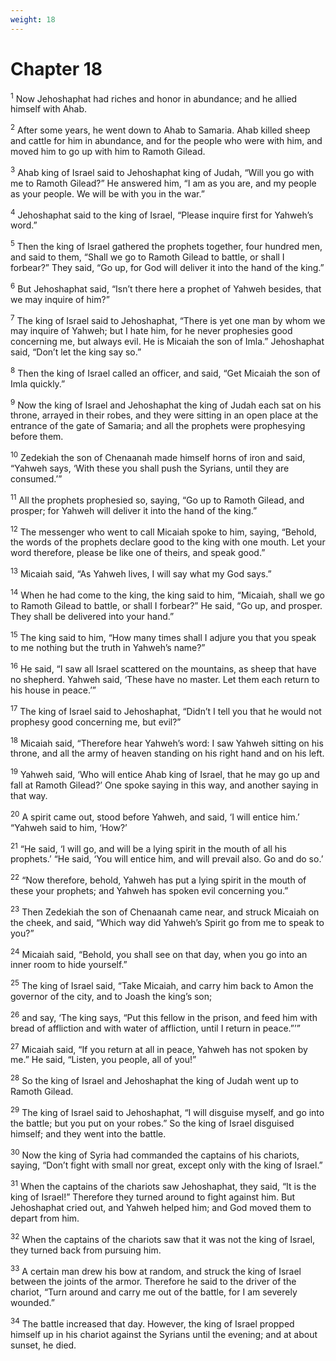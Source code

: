 ```yaml
---
weight: 18
---
```


# Chapter 18

<sup>1</sup> Now Jehoshaphat had riches and honor in abundance; and he allied himself with Ahab. 

<sup>2</sup> After some years, he went down to Ahab to Samaria. Ahab killed sheep and cattle for him in abundance, and for the people who were with him, and moved him to go up with him to Ramoth Gilead. 

<sup>3</sup> Ahab king of Israel said to Jehoshaphat king of Judah, “Will you go with me to Ramoth Gilead?” He answered him, “I am as you are, and my people as your people. We will be with you in the war.” 

<sup>4</sup> Jehoshaphat said to the king of Israel, “Please inquire first for Yahweh’s word.” 

<sup>5</sup> Then the king of Israel gathered the prophets together, four hundred men, and said to them, “Shall we go to Ramoth Gilead to battle, or shall I forbear?” They said, “Go up, for God will deliver it into the hand of the king.” 

<sup>6</sup> But Jehoshaphat said, “Isn’t there here a prophet of Yahweh besides, that we may inquire of him?” 

<sup>7</sup> The king of Israel said to Jehoshaphat, “There is yet one man by whom we may inquire of Yahweh; but I hate him, for he never prophesies good concerning me, but always evil. He is Micaiah the son of Imla.” Jehoshaphat said, “Don’t let the king say so.” 

<sup>8</sup> Then the king of Israel called an officer, and said, “Get Micaiah the son of Imla quickly.” 

<sup>9</sup> Now the king of Israel and Jehoshaphat the king of Judah each sat on his throne, arrayed in their robes, and they were sitting in an open place at the entrance of the gate of Samaria; and all the prophets were prophesying before them. 

<sup>10</sup> Zedekiah the son of Chenaanah made himself horns of iron and said, “Yahweh says, ‘With these you shall push the Syrians, until they are consumed.’” 

<sup>11</sup> All the prophets prophesied so, saying, “Go up to Ramoth Gilead, and prosper; for Yahweh will deliver it into the hand of the king.” 

<sup>12</sup> The messenger who went to call Micaiah spoke to him, saying, “Behold, the words of the prophets declare good to the king with one mouth. Let your word therefore, please be like one of theirs, and speak good.” 

<sup>13</sup> Micaiah said, “As Yahweh lives, I will say what my God says.” 

<sup>14</sup> When he had come to the king, the king said to him, “Micaiah, shall we go to Ramoth Gilead to battle, or shall I forbear?” He said, “Go up, and prosper. They shall be delivered into your hand.” 

<sup>15</sup> The king said to him, “How many times shall I adjure you that you speak to me nothing but the truth in Yahweh’s name?” 

<sup>16</sup> He said, “I saw all Israel scattered on the mountains, as sheep that have no shepherd. Yahweh said, ‘These have no master. Let them each return to his house in peace.’” 

<sup>17</sup> The king of Israel said to Jehoshaphat, “Didn’t I tell you that he would not prophesy good concerning me, but evil?” 

<sup>18</sup> Micaiah said, “Therefore hear Yahweh’s word: I saw Yahweh sitting on his throne, and all the army of heaven standing on his right hand and on his left. 

<sup>19</sup> Yahweh said, ‘Who will entice Ahab king of Israel, that he may go up and fall at Ramoth Gilead?’ One spoke saying in this way, and another saying in that way. 

<sup>20</sup> A spirit came out, stood before Yahweh, and said, ‘I will entice him.’ “Yahweh said to him, ‘How?’ 

<sup>21</sup> “He said, ‘I will go, and will be a lying spirit in the mouth of all his prophets.’ “He said, ‘You will entice him, and will prevail also. Go and do so.’ 

<sup>22</sup> “Now therefore, behold, Yahweh has put a lying spirit in the mouth of these your prophets; and Yahweh has spoken evil concerning you.” 

<sup>23</sup> Then Zedekiah the son of Chenaanah came near, and struck Micaiah on the cheek, and said, “Which way did Yahweh’s Spirit go from me to speak to you?” 

<sup>24</sup> Micaiah said, “Behold, you shall see on that day, when you go into an inner room to hide yourself.” 

<sup>25</sup> The king of Israel said, “Take Micaiah, and carry him back to Amon the governor of the city, and to Joash the king’s son; 

<sup>26</sup> and say, ‘The king says, “Put this fellow in the prison, and feed him with bread of affliction and with water of affliction, until I return in peace.”’” 

<sup>27</sup> Micaiah said, “If you return at all in peace, Yahweh has not spoken by me.” He said, “Listen, you people, all of you!” 

<sup>28</sup> So the king of Israel and Jehoshaphat the king of Judah went up to Ramoth Gilead. 

<sup>29</sup> The king of Israel said to Jehoshaphat, “I will disguise myself, and go into the battle; but you put on your robes.” So the king of Israel disguised himself; and they went into the battle. 

<sup>30</sup> Now the king of Syria had commanded the captains of his chariots, saying, “Don’t fight with small nor great, except only with the king of Israel.” 

<sup>31</sup> When the captains of the chariots saw Jehoshaphat, they said, “It is the king of Israel!” Therefore they turned around to fight against him. But Jehoshaphat cried out, and Yahweh helped him; and God moved them to depart from him. 

<sup>32</sup> When the captains of the chariots saw that it was not the king of Israel, they turned back from pursuing him. 

<sup>33</sup> A certain man drew his bow at random, and struck the king of Israel between the joints of the armor. Therefore he said to the driver of the chariot, “Turn around and carry me out of the battle, for I am severely wounded.” 

<sup>34</sup> The battle increased that day. However, the king of Israel propped himself up in his chariot against the Syrians until the evening; and at about sunset, he died. 


